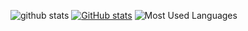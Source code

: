   ![github stats](https://github-readme-stats.vercel.app/api?username=devSujeong)
  [![GitHub stats](https://github-readme-stats.vercel.app/api?username=devSujeong&show_icons=true&theme=radical)](https://github.com/zkffhtm6523/github-readme-stats)
![Most Used Languages](https://github-readme-stats.vercel.app/api/top-langs/?username=devSujeong&langs_count=9&hide=TSQL,PLpgSQL,PLSQL&layout=compact&theme=radical)
